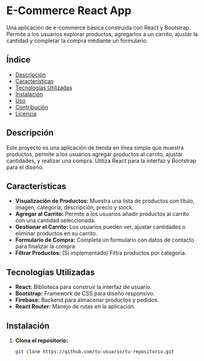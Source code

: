 # E-Commerce React App

Una aplicación de e-commerce básica construida con React y Bootstrap. Permite a los usuarios explorar productos, agregarlos a un carrito, ajustar la cantidad y completar la compra mediante un formulario.

## Índice

- [Descripción](#descripción)
- [Características](#características)
- [Tecnologías Utilizadas](#tecnologías-utilizadas)
- [Instalación](#instalación)
- [Uso](#uso)
- [Contribución](#contribución)
- [Licencia](#licencia)

## Descripción

Este proyecto es una aplicación de tienda en línea simple que muestra productos, permite a los usuarios agregar productos al carrito, ajustar cantidades, y realizar una compra. Utiliza React para la interfaz y Bootstrap para el diseño.

## Características

- **Visualización de Productos:** Muestra una lista de productos con título, imagen, categoría, descripción, precio y stock.
- **Agregar al Carrito:** Permite a los usuarios añadir productos al carrito con una cantidad seleccionada.
- **Gestionar el Carrito:** Los usuarios pueden ver, ajustar cantidades o eliminar productos en su carrito.
- **Formulario de Compra:** Completa un formulario con datos de contacto para finalizar la compra.
- **Filtrar Productos:** (Si implementado) Filtra productos por categoría.

## Tecnologías Utilizadas

- **React:** Biblioteca para construir la interfaz de usuario.
- **Bootstrap:** Framework de CSS para diseño responsivo.
- **Firebase:** Backend para almacenar productos y pedidos.
- **React Router:** Manejo de rutas en la aplicación.

## Instalación

1. **Clona el repositorio:**

   ```bash
   git clone https://github.com/tu-usuario/tu-repositorio.git
   ```
